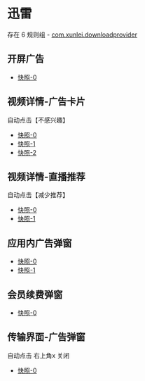 # 迅雷

存在 6 规则组 - [com.xunlei.downloadprovider](/src/apps/com.xunlei.downloadprovider.ts)

## 开屏广告

- [快照-0](https://gkd-kit.gitee.io/import/12707693)

## 视频详情-广告卡片

自动点击【不感兴趣】

- [快照-0](https://gkd-kit.gitee.io/import/12707701)
- [快照-1](https://gkd-kit.gitee.io/import/12707717)
- [快照-2](https://gkd-kit.gitee.io/import/12707702)

## 视频详情-直播推荐

自动点击【减少推荐】

- [快照-0](https://gkd-kit.gitee.io/import/12707701)
- [快照-1](https://gkd-kit.gitee.io/import/12707710)

## 应用内广告弹窗

- [快照-0](https://gkd-kit.songe.li/import/12868648)
- [快照-1](https://gkd-kit.songe.li/import/12868667)

## 会员续费弹窗

- [快照-0](https://gkd-kit.gitee.io/import/12707698)

## 传输界面-广告弹窗

自动点击 右上角x 关闭

- [快照-0](https://gkd-kit.songe.li/import/12865892)
